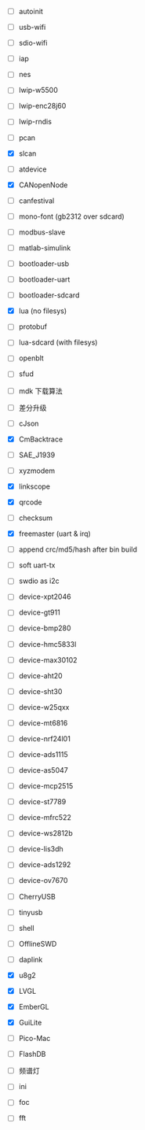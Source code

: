 * [ ] autoinit

* [ ] usb-wifi

* [ ] sdio-wifi

* [ ] iap

* [ ] nes

* [ ] lwip-w5500

* [ ] lwip-enc28j60

* [ ] lwip-rndis

* [ ] pcan

* [x] slcan

* [ ] atdevice

* [x] CANopenNode

* [ ] canfestival

* [ ] mono-font (gb2312 over sdcard)

* [ ] modbus-slave

* [ ] matlab-simulink

* [ ] bootloader-usb

* [ ] bootloader-uart

* [ ] bootloader-sdcard

* [x] lua (no filesys)

* [ ] protobuf

* [ ] lua-sdcard (with filesys)

* [ ] openblt

* [ ] sfud

* [ ] mdk 下载算法

* [ ] 差分升级

* [ ] cJson

* [x] CmBacktrace

* [ ] SAE_J1939

* [ ] xyzmodem

* [x] linkscope

* [x] qrcode

* [ ] checksum

* [x] freemaster (uart & irq)

* [ ] append crc/md5/hash after bin build

* [ ] soft uart-tx

* [ ] swdio as i2c

* [ ] device-xpt2046

* [ ] device-gt911

* [ ] device-bmp280

* [ ] device-hmc5833l

* [ ] device-max30102

* [ ] device-aht20

* [ ] device-sht30

* [ ] device-w25qxx

* [ ] device-mt6816

* [ ] device-nrf24l01

* [ ] device-ads1115

* [ ] device-as5047

* [ ] device-mcp2515

* [ ] device-st7789

* [ ] device-mfrc522

* [ ] device-ws2812b

* [ ] device-lis3dh

* [ ] device-ads1292

* [ ] device-ov7670

* [ ] CherryUSB

* [ ] tinyusb

* [ ] shell

* [ ] OfflineSWD

* [ ] daplink

* [x] u8g2

* [x] LVGL

* [x] EmberGL

* [x] GuiLite

* [ ] Pico-Mac

* [ ] FlashDB

* [ ] 频谱灯

* [ ] ini

* [ ] foc

* [ ] fft

  

  

  

